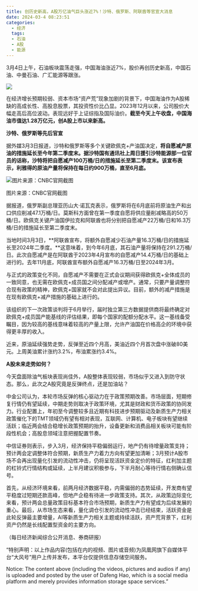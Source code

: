 ```yaml
---
title: 创历史新高，A股万亿油气巨头涨近7%！沙特、俄罗斯、阿联酋等官宣大消息
date: 2024-03-4 08:23:51
categories:
  - 经济
  tags:
  - 石油
  - A股
  - 能源
---
```

3月4日上午，石油板块震荡走强，中国海油涨近7%，股价再创历史新高，中国石油、中曼石油、广汇能源等跟涨。

![](https://d.ifengimg.com/w828_h1385_ablur_q90_webp/x0.ifengimg.com/res/2024/F034DB6EFB0466118462C3BE2A0C4381F6008EB4_size126_w828_h1385.jpg)

在经济增长预期较弱、资本市场“资产荒”现象加剧的背景下，中国海油作为A股稀缺的高成长性、高股息股票，其投资性价比凸显。2023年12月以来，公司股价大幅走高后高位波动。表现远好于上证综指及国际油价。**截至今天上午收盘，中国海油市值达1.28万亿元，创A股上市以来新高。**

**沙特、俄罗斯等先后官宣**

据外媒3月3日报道，沙特和俄罗斯等多个关键欧佩克+产油国决定，**将自愿减产原油的措施延长至今年第二季度末。据沙特国有通讯社上周日援引沙特能源部一位官员的话称，沙特将把自愿减产100万桶/日的措施延长至第二季度末。该宣布表示，利雅得的原油产量将保持在每日约900万桶，直至6月底。**

![图片来源：CNBC官网截图](https://d.ifengimg.com/w1125_q90_webp/x0.ifengimg.com/res/2024/16BCC1125EF777B89726FC0D1875FDCBFC1E5B5E_size266_w1830_h911.jpg)

图片来源：CNBC官网截图

据报道，俄罗斯副总理亚历山大·诺瓦克表示，俄罗斯将在6月底前将原油生产和出口供应削减47.1万桶/日。莫斯科方面曾在第一季度自愿将供应量削减略高的50万桶/日。欧佩克关键产油国伊拉克和阿联酋也将分别把自愿减产22万桶/日和16.3万桶/日的措施延长至第二季度末。

当地时间3月3日，**阿联酋宣布，将额外自愿减少石油产量16.3万桶/日的措施延长至2024年二季度。**这意味着，到今年6月底，其石油产量将保持在291.2万桶/日。此次自愿减产是在阿联酋于2023年4月宣布的自愿减产14.4万桶/日的基础上进行的。去年11月底，阿联酋宣布额外自愿减产16.3万桶/日至2024年3月。

与正式的政策变化不同，自愿减产不需要在正式会议期间获得欧佩克+全体成员的一致同意，也无需在欧佩克+成员国之间分配减产或增产。通常，只要产量调整符合现有政策的精神，欧佩克+国家就不会对此提出异议。目前，额外的减产措施是在现有欧佩克+减产措施的基础上进行的。

该组织的下一次政策谈判将于6月举行，届时独立第三方数据提供商将最终确定对欧佩克+成员国产能基线的评估结果，即每个国家的配额分配水平。这一基线备受瞩目，因为较高的基线意味着较高的产量上限，允许产油国在价格高企的环境中获得更丰厚的收入。

近来，原油延续强势走势，反弹至近四个月高，美油近四个月首次盘中涨破80美元。上周美油累计涨约3.2%，布油累涨约3.4%。

**A股未来走势如何？**

今天盘面除油气板块表现尚佳外，A股整体表现较弱，市场似乎又进入到防守状态。那么，此次之A股究竟是反弹终点，还是加油站？

中金公司认为，本轮市场反弹的核心驱动力在于政策预期改善。市场层面，短期修复行情仍有望延续，中期走势则取决于政策环境，尤其是财政和货币政策的协同发力。行业配置上，年初至今调整较多且近期有科技进步预期驱动及新质生产力相关政策催化下的TMT领域仍有望有相对表现，互联网、计算机、电子板块有望继续活跃；临近两会结合稳增长政策预期的抬升，设备更新和消费品相关板块可能有阶段性机会；高股息领域注意把握配置节奏。

中信证券则表示，步入3月，经济保持平稳偏弱运行，地产仍有待增量政策支持；预计两会定调整体符合预期，新质生产力着力方向有望更加清晰；3月预计A股市场不会再出现量化引发的流动性冲击，仍将呈现活跃资金定价的特征，红利加主题的杠铃式行情结构或延续，上半月建议积极参与，下半月耐心等待行情右侧确认信号。

首先，从经济环境来看，前两月经济数据平稳，内需偏弱的态势延续，开发商有望平稳度过短期还款高峰，但地产企稳有待进一步政策支持。其次，从政策边际变化来看，预计两会总量政策目标基本符合市场预期，新质生产力有望成为后续发展的重心。最后，从市场生态来看，量化调仓引发的流动性冲击已经结束，活跃资金是此轮反弹最主要增量，AI等新质生产力相关主题或持续活跃，资产荒背景下，红利资产仍然是长线配置型资金的主要方向。

（每日经济新闻综合公开消息、券商研报）

“特别声明：以上作品内容(包括在内的视频、图片或音频)为凤凰网旗下自媒体平台“大风号”用户上传并发布，本平台仅提供信息存储空间服务。

Notice: The content above (including the videos, pictures and audios if any) is uploaded and posted by the user of Dafeng Hao, which is a social media platform and merely provides information storage space services.”